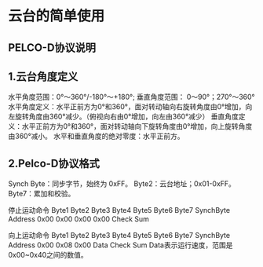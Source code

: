 # 云台的简单使用
## PELCO-D协议说明  
## 1.云台角度定义  
水平角度范围：0°～360°/-180°～+180°;     垂直角度范围： 0～90°；270°～360°
水平角度定义：水平正前方为0°和360°，面对转动轴向右旋转角度由0°增加，向左旋转角度由360°减少。（俯视向右由0°增加，向左由360°减少）
垂直角度定义：水平正前方为0°和360°，面对转动轴向下旋转角度由0°增加，向上旋转角度由360°减小。
水平和垂直角度的绝对零度：水平正前方。  

## 2.Pelco-D协议格式
Synch Byte：同步字节，始终为 0xFF。
Byte2：云台地址；0x01-0xFF。
Byte7：累加和校验。
 
停止运动命令
Byte1     	 Byte2   	Byte3	  Byte4	  Byte5	  Byte6	  Byte7
SynchByte	  Address	  0x00	  0x00	  0x00	  0x00	Check Sum  

向上运动命令
Byte1   	Byte2	  Byte3	Byte4	Byte5	Byte6	Byte7
SynchByte	Address	0x00	0x08	0x00	Data	Check Sum
Data表示运行速度，范围是0x00~0x40之间的数值。



